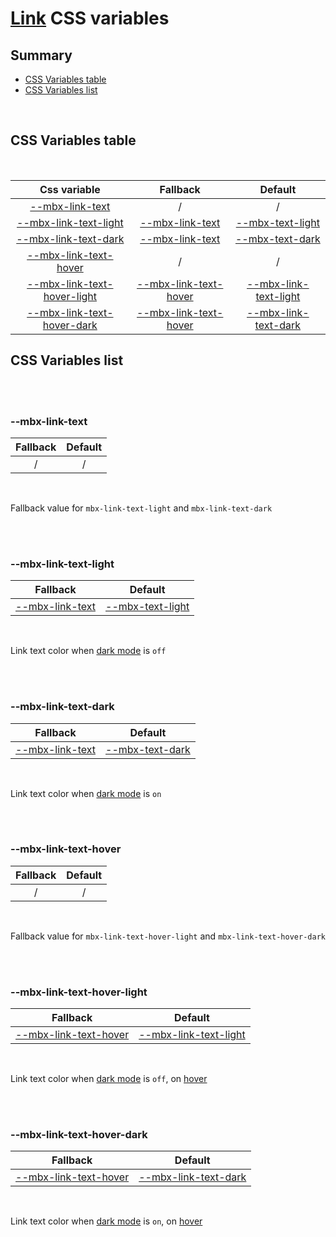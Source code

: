 # [Link](index.md) CSS variables

## Summary

- [CSS Variables table](#css-variables-table)
- [CSS Variables list](#css-variables-list)

<br>

## CSS Variables table

<br>

| <div style='text-align:center;margin:auto;'>Css variable</div>                                               | <div style='text-align:center;margin:auto;'>Fallback</div>                                       | <div style='text-align:center;margin:auto;'>Default</div>                                                                                                  |
| ------------------------------------------------------------------------------------------------------------ | ------------------------------------------------------------------------------------------------ | ---------------------------------------------------------------------------------------------------------------------------------------------------------- |
| <div style='text-align:center;margin:auto;'>[--mbx-link-text](#-mbx-link-text)</div>                         | <div style='text-align:center;margin:auto;'>/</div>                                              | <div style='text-align:center;margin:auto;'>/</div>                                                                                                        |
| <div style='text-align:center;margin:auto;'>[--mbx-link-text-light](#-mbx-link-text-light)</div>             | <div style='text-align:center;margin:auto;'>[--mbx-link-text](#-mbx-link-text)</div>             | <div style='text-align:center;margin:auto;'>[--mbx-text-light](https://cianciarusocataldo.github.io/mobrix-ui/docs/shared/css-vars/#-mbx-text-light)</div> |
| <div style='text-align:center;margin:auto;'>[--mbx-link-text-dark](#-mbx-link-text-dark)</div>               | <div style='text-align:center;margin:auto;'>[--mbx-link-text](#-mbx-link-text)</div>             | <div style='text-align:center;margin:auto;'>[--mbx-text-dark](https://cianciarusocataldo.github.io/mobrix-ui/docs/shared/css-vars/#-mbx-text-dark)</div>   |
| <div style='text-align:center;margin:auto;'>[--mbx-link-text-hover](#-mbx-link-text-hover)</div>             | <div style='text-align:center;margin:auto;'>/</div>                                              | <div style='text-align:center;margin:auto;'>/</div>                                                                                                        |
| <div style='text-align:center;margin:auto;'>[--mbx-link-text-hover-light](#-mbx-link-text-hover-light)</div> | <div style='text-align:center;margin:auto;'>[--mbx-link-text-hover](#-mbx-link-text-hover)</div> | <div style='text-align:center;margin:auto;'>[--mbx-link-text-light](#-mbx-link-text-light)</div>                                                           |
| <div style='text-align:center;margin:auto;'>[--mbx-link-text-hover-dark](#-mbx-link-text-hover-dark)</div>   | <div style='text-align:center;margin:auto;'>[--mbx-link-text-hover](#-mbx-link-text-hover)</div> | <div style='text-align:center;margin:auto;'>[--mbx-link-text-dark](#-mbx-link-text-dark)</div>                                                             |

## CSS Variables list

<br>

<br>

### --mbx-link-text

| <div style='text-align:center;margin:auto;'>Fallback</div> | <div style='text-align:center;margin:auto;'>Default</div> |
| ---------------------------------------------------------- | --------------------------------------------------------- |
| <div style='text-align:center;margin:auto;'>/</div>        | <div style='text-align:center;margin:auto;'>/</div>       |

<br>

Fallback value for `mbx-link-text-light` and `mbx-link-text-dark`

<br>

<br>

### --mbx-link-text-light

| <div style='text-align:center;margin:auto;'>Fallback</div>                           | <div style='text-align:center;margin:auto;'>Default</div>                                                                                                  |
| ------------------------------------------------------------------------------------ | ---------------------------------------------------------------------------------------------------------------------------------------------------------- |
| <div style='text-align:center;margin:auto;'>[--mbx-link-text](#-mbx-link-text)</div> | <div style='text-align:center;margin:auto;'>[--mbx-text-light](https://cianciarusocataldo.github.io/mobrix-ui/docs/shared/css-vars/#-mbx-text-light)</div> |

<br>

Link text color when [dark mode](https://cianciarusocataldo.github.io/mobrix-ui/docs/shared/props/#dark) is `off`

<br>

<br>

### --mbx-link-text-dark

| <div style='text-align:center;margin:auto;'>Fallback</div>                           | <div style='text-align:center;margin:auto;'>Default</div>                                                                                                |
| ------------------------------------------------------------------------------------ | -------------------------------------------------------------------------------------------------------------------------------------------------------- |
| <div style='text-align:center;margin:auto;'>[--mbx-link-text](#-mbx-link-text)</div> | <div style='text-align:center;margin:auto;'>[--mbx-text-dark](https://cianciarusocataldo.github.io/mobrix-ui/docs/shared/css-vars/#-mbx-text-dark)</div> |

<br>

Link text color when [dark mode](https://cianciarusocataldo.github.io/mobrix-ui/docs/shared/props/#dark) is `on`

<br>

<br>

### --mbx-link-text-hover

| <div style='text-align:center;margin:auto;'>Fallback</div> | <div style='text-align:center;margin:auto;'>Default</div> |
| ---------------------------------------------------------- | --------------------------------------------------------- |
| <div style='text-align:center;margin:auto;'>/</div>        | <div style='text-align:center;margin:auto;'>/</div>       |

<br>

Fallback value for `mbx-link-text-hover-light` and `mbx-link-text-hover-dark`

<br>

<br>

### --mbx-link-text-hover-light

| <div style='text-align:center;margin:auto;'>Fallback</div>                                       | <div style='text-align:center;margin:auto;'>Default</div>                                        |
| ------------------------------------------------------------------------------------------------ | ------------------------------------------------------------------------------------------------ |
| <div style='text-align:center;margin:auto;'>[--mbx-link-text-hover](#-mbx-link-text-hover)</div> | <div style='text-align:center;margin:auto;'>[--mbx-link-text-light](#-mbx-link-text-light)</div> |

<br>

Link text color when [dark mode](https://cianciarusocataldo.github.io/mobrix-ui/docs/shared/props/#dark) is `off`, on [hover](https://cianciarusocataldo.github.io/mobrix-ui/docs/shared/props/#hover)

<br>

<br>

### --mbx-link-text-hover-dark

| <div style='text-align:center;margin:auto;'>Fallback</div>                                       | <div style='text-align:center;margin:auto;'>Default</div>                                      |
| ------------------------------------------------------------------------------------------------ | ---------------------------------------------------------------------------------------------- |
| <div style='text-align:center;margin:auto;'>[--mbx-link-text-hover](#-mbx-link-text-hover)</div> | <div style='text-align:center;margin:auto;'>[--mbx-link-text-dark](#-mbx-link-text-dark)</div> |

<br>

Link text color when [dark mode](https://cianciarusocataldo.github.io/mobrix-ui/docs/shared/props/#dark) is `on`, on [hover](https://cianciarusocataldo.github.io/mobrix-ui/docs/shared/props/#hover)

<br>
